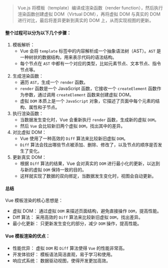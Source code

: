 > Vue.js 将模板（template）编译成渲染函数（render function），然后执行渲染函数创建虚拟 DOM（Virtual DOM），再将虚拟 DOM 与真实的 DOM 进行对比，最后将差异更新到真实的 DOM 上，从而实现视图的更新。

#### 整个过程可以分为以下几个步骤：

1. 模板解析：
   - Vue 会将 `template` 标签中的内容解析成一个抽象语法树（AST）。`AST` 是一种树状的数据结构，用来表示代码的语法结构。
   - 每个节点在 `AST` 中都有一个对应的类型，比如元素节点、文本节点、指令节点等。
2. 生成渲染函数：
   - 遍历 `AST`，生成一个 `render` 函数。
   - `render` 函数是一个 JavaScript 函数，它接收一个 `createElement` 函数作为参数，通过调用 `createElement` 函数来创建虚拟 DOM。
   - 虚拟 `DOM` 本质上是一个 `JavaScript` 对象，它描述了页面中每个元素的结构、属性和子节点。
3. 执行渲染函数：
   - 当数据发生变化时，Vue 会重新执行 `render` 函数，生成新的虚拟 `DOM`。
   - 然后 `Vue` 会比较新旧两个虚拟 `DOM`，找出其中的差异。
4. 对比虚拟 DOM：
   - Vue 使用了一种高效的 `Diff` 算法来比较新旧虚拟 `DOM`。
   - `Diff` 算法会找出哪些节点被添加、删除、修改了，以及节点的顺序是否发生了变化。
5. 更新真实 DOM：
   - 根据 `Diff` 算法的结果，Vue 会对真实的 `DOM` 进行最小化的更新，以达到与新的虚拟 `DOM` 保持一致的目的。
   - 这样就实现了数据的双向绑定，当数据发生变化时，视图会自动更新。

#### 总结

Vue 模板渲染的核心思想是：

- 虚拟 DOM： 通过虚拟 `DOM` 来描述页面结构，避免直接操作 `DOM`，提高性能。
- Diff 算法： 采用高效的 `Diff` 算法来比较新旧虚拟 `DOM`，找出差异。
- 最小化更新： 只更新发生变化的部分，减少 `DOM` 操作，提高性能。

#### Vue 模板渲染的优点：

- 性能优异： 虚拟 `DOM` 和 `Diff` 算法使得 `Vue` 的性能非常高。
- 开发体验好： 模板语法简洁直观，易于学习和使用。
- 响应式系统： 数据驱动视图，使得开发更加高效。

